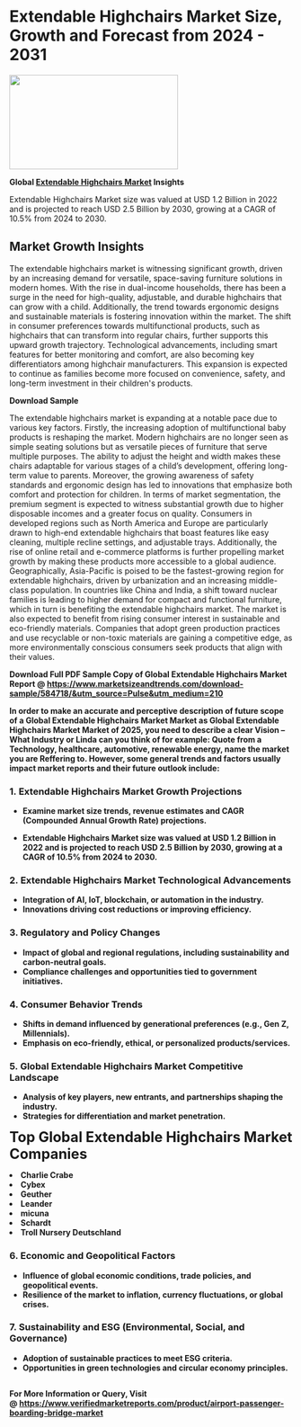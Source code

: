 <H1>Extendable Highchairs Market Size, Growth and Forecast from 2024 - 2031</H1><img class="aligncenter size-medium wp-image-584254" src="https://thirdeyenews.in/wp-content/uploads/2024/09/Global-Market-Research-300x168.jpeg" alt="" width="300" height="168" /><p><strong>Global&nbsp;<a href="https://www.marketsizeandtrends.com/download-sample/584718/&amp;utm_source=Pulse&amp;utm_medium=210">Extendable Highchairs Market</a> Insights</strong></p><p>Extendable Highchairs Market size was valued at USD 1.2 Billion in 2022 and is projected to reach USD 2.5 Billion by 2030, growing at a CAGR of 10.5% from 2024 to 2030.</p><p><h2>Market Growth Insights</h2> <p>The extendable highchairs market is witnessing significant growth, driven by an increasing demand for versatile, space-saving furniture solutions in modern homes. With the rise in dual-income households, there has been a surge in the need for high-quality, adjustable, and durable highchairs that can grow with a child. Additionally, the trend towards ergonomic designs and sustainable materials is fostering innovation within the market. The shift in consumer preferences towards multifunctional products, such as highchairs that can transform into regular chairs, further supports this upward growth trajectory. Technological advancements, including smart features for better monitoring and comfort, are also becoming key differentiators among highchair manufacturers. This expansion is expected to continue as families become more focused on convenience, safety, and long-term investment in their children's products.</p> <p><strong>Download Sample</strong></p> <p>The extendable highchairs market is expanding at a notable pace due to various key factors. Firstly, the increasing adoption of multifunctional baby products is reshaping the market. Modern highchairs are no longer seen as simple seating solutions but as versatile pieces of furniture that serve multiple purposes. The ability to adjust the height and width makes these chairs adaptable for various stages of a child’s development, offering long-term value to parents. Moreover, the growing awareness of safety standards and ergonomic design has led to innovations that emphasize both comfort and protection for children. In terms of market segmentation, the premium segment is expected to witness substantial growth due to higher disposable incomes and a greater focus on quality. Consumers in developed regions such as North America and Europe are particularly drawn to high-end extendable highchairs that boast features like easy cleaning, multiple recline settings, and adjustable trays. Additionally, the rise of online retail and e-commerce platforms is further propelling market growth by making these products more accessible to a global audience. Geographically, Asia-Pacific is poised to be the fastest-growing region for extendable highchairs, driven by urbanization and an increasing middle-class population. In countries like China and India, a shift toward nuclear families is leading to higher demand for compact and functional furniture, which in turn is benefiting the extendable highchairs market. The market is also expected to benefit from rising consumer interest in sustainable and eco-friendly materials. Companies that adopt green production practices and use recyclable or non-toxic materials are gaining a competitive edge, as more environmentally conscious consumers seek products that align with their values.</p> <p><strong></p><p><span class=""><strong>Download Full PDF Sample Copy of Global Extendable Highchairs Market Report</strong> @ <a href="https://www.marketsizeandtrends.com/download-sample/584718/&amp;utm_source=Pulse&amp;utm_medium=210" target="_blank">https://www.marketsizeandtrends.com/download-sample/584718/&amp;utm_source=Pulse&amp;utm_medium=210</a></span></p><p>In order to make an accurate and perceptive description of future scope of a Global&nbsp;Extendable Highchairs Market Market as Global&nbsp;Extendable Highchairs Market Market of 2025, you need to describe a clear Vision &ndash; What Industry or Linda can you think of for example: Quote from a Technology, healthcare, automotive, renewable energy, name the market you are Reffering to. However, some general trends and factors usually impact market reports and their future outlook include:</p><h3>1.&nbsp;<strong>Extendable Highchairs Market Growth Projections</strong></h3><ul><li>Examine market size trends, revenue estimates and CAGR (Compounded Annual Growth Rate) projections.</li><li><p>Extendable Highchairs Market size was valued at USD 1.2 Billion in 2022 and is projected to reach USD 2.5 Billion by 2030, growing at a CAGR of 10.5% from 2024 to 2030.</p></li></ul><h3>2.&nbsp;<strong>Extendable Highchairs Market Technological Advancements</strong></h3><ul><li>Integration of AI, IoT, blockchain, or automation in the industry.</li><li>Innovations driving cost reductions or improving efficiency.</li></ul><h3>3.&nbsp;<strong>Regulatory and Policy Changes</strong></h3><ul><li>Impact of global and regional regulations, including sustainability and carbon-neutral goals.</li><li>Compliance challenges and opportunities tied to government initiatives.</li></ul><h3>4.&nbsp;<strong>Consumer Behavior Trends</strong></h3><ul><li>Shifts in demand influenced by generational preferences (e.g., Gen Z, Millennials).</li><li>Emphasis on eco-friendly, ethical, or personalized products/services.</li></ul><h3>5.&nbsp;<strong>Global Extendable Highchairs Market Competitive Landscape</strong></h3><ul><li>Analysis of key players, new entrants, and partnerships shaping the industry.</li><li>Strategies for differentiation and market penetration.</li></ul><p data-pm-slice="1 1 []"><span style="color: inherit; font-family: inherit; font-size: 25px;">Top Global Extendable Highchairs Market Companies</span></p><div class="" data-test-id=""><p><li>Charlie Crabe</li><li> Cybex</li><li> Geuther</li><li> Leander</li><li> micuna</li><li> Schardt</li><li> Troll Nursery Deutschland</li></p></div><h3>6.&nbsp;<strong>Economic and Geopolitical Factors</strong></h3><ul><li>Influence of global economic conditions, trade policies, and geopolitical events.</li><li>Resilience of the market to inflation, currency fluctuations, or global crises.</li></ul><h3>7.&nbsp;<strong>Sustainability and ESG (Environmental, Social, and Governance)</strong></h3><ul><li>Adoption of sustainable practices to meet ESG criteria.</li><li>Opportunities in green technologies and circular economy principles.</li></ul><h2><strong style="font-size: 14px;">For More Information or Query, Visit @&nbsp;</strong><a style="background-color: #ffffff; font-size: 14px;" href="https://www.marketsizeandtrends.com/report/extendable-highchairs-market/" target="_blank">https://www.verifiedmarketreports.com/product/airport-passenger-boarding-bridge-market</a></h2>

